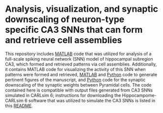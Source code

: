 # Analysis, visualization, and synaptic downscaling of neuron-type specific CA3 SNNs that can form and retrieve cell assemblies
This repository includes [MATLAB](https://github.com/jkopsick/cell_assembly_formation_retrieval/tree/main/matlab_analysis_visualization_code) code that was utilized for analysis of a full-scale spiking neural network (SNN) model of hippocampal subregion CA3, which formed and retrieved patterns via cell assemblies. Additionally, it contains MATLAB code for visualizing the activity of this SNN when patterns were formed and retrieved, [MATLAB](https://github.com/jkopsick/cell_assembly_formation_retrieval/tree/main/matlab_figure_creation_code) and [Python](https://github.com/jkopsick/cell_assembly_formation_retrieval/tree/main/python_figure_creation_code) code to generate pertinent figures of the manuscript, and [Python](https://github.com/jkopsick/cell_assembly_formation_retrieval/tree/main/python_normalization_code) code for the synaptic downscaling of the synaptic weights between Pyramidal cells. The code contained here is compatible with output files generated from CA3 SNNs simulated in CARLsim 6; instructions for downloading the Hippocampome-CARLsim 6 software that was utilized to simulate the CA3 SNNs is listed in this [README](https://github.com/jkopsick/CARLsim6/tree/feat/CS6_hc_ca3/projects).
